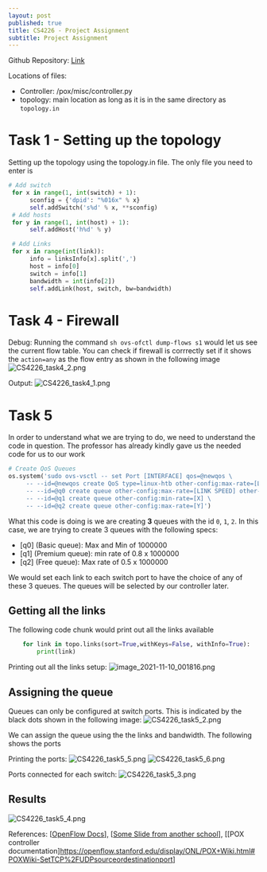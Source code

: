 ```yaml
---
layout: post
published: true
title: CS4226 - Project Assignment
subtitle: Project Assignment
---
```

Github Repository: [Link](https://github.com/Deunitato/CS4226_Project)

Locations of files:
- Controller: /pox/misc/controller.py
- topology: main location as long as it is in the same directory as `topology.in`


# Task 1 - Setting up the topology

Setting up the topology using the topology.in file. The only file you need to enter is 


```python
# Add switch
 for x in range(1, int(switch) + 1):
      sconfig = {'dpid': "%016x" % x}
      self.addSwitch('s%d' % x, **sconfig)
 # Add hosts
 for y in range(1, int(host) + 1):
      self.addHost('h%d' % y)

 # Add Links
 for x in range(int(link)):
      info = linksInfo[x].split(',')
      host = info[0]
      switch = info[1]
      bandwidth = int(info[2])
      self.addLink(host, switch, bw=bandwidth)
```

# Task 4 - Firewall
Debug:
Running the command `sh ovs-ofctl dump-flows s1` would let us see the current flow table.
You can check if firewall is corrrectly set if it shows the `action=any` as the flow entry as shown in the following image
![CS4226_task4_2.png]({{site.baseurl}}/img/CS4226_task4_2.png)


Output:
![CS4226_task4_1.png]({{site.baseurl}}/img/CS4226_task4_1.png)


# Task 5
In order to understand what we are trying to do, we need to understand the code in question. The professor has already kindly gave us the needed code for us to our work

```python
# Create QoS Queues
os.system('sudo ovs-vsctl -- set Port [INTERFACE] qos=@newqos \
     -- --id=@newqos create QoS type=linux-htb other-config:max-rate=[LINK SPEED] queues=0=@q0,1=@q1,2=@q2 \
     -- --id=@q0 create queue other-config:max-rate=[LINK SPEED] other-config:min-rate=[LINK SPEED] \
     -- --id=@q1 create queue other-config:min-rate=[X] \
     -- --id=@q2 create queue other-config:max-rate=[Y]')
```

What this code is doing is we are creating **3** queues with the id `0`, `1`, `2`. In this case, we are trying to create 3 queues with the following specs:
- [q0] (Basic queue): Max and Min of 1000000
- [q1] (Premium queue): min rate of 0.8 x 1000000
- [q2] (Free queue): Max rate of 0.5 x 1000000

We would set each link to each switch port to have the choice of any of these 3 queues. The queues will be selected by our controller later.

## Getting all the links
The following code chunk would print out all the links available 

```python
    for link in topo.links(sort=True,withKeys=False, withInfo=True):
    	print(link)
```
Printing out all the links setup:
![image_2021-11-10_001816.png]({{site.baseurl}}/img/image_2021-11-10_001816.png)


## Assigning the queue
Queues can only be configured at switch ports. This is indicated by the black dots shown in the following image: 
![CS4226_task5_2.png]({{site.baseurl}}/img/CS4226_task5_2.png)

We can assign the queue using the the links and bandwidth. The following shows the ports

Printing the ports:
![CS4226_task5_5.png]({{site.baseurl}}/img/CS4226_task5_5.png)
![CS4226_task5_6.png]({{site.baseurl}}/img/CS4226_task5_6.png)


Ports connected for each switch:
![CS4226_task5_3.png]({{site.baseurl}}/img/CS4226_task5_3.png)


## Results
![CS4226_task5_4.png]({{site.baseurl}}/img/CS4226_task5_4.png)


References:
[[OpenFlow Docs](https://openflow.stanford.edu/display/ONL/POX+Wiki.html#POXWiki-Enqueue)], [[Some Slide from another school](http://csie.nqu.edu.tw/smallko/sdn/mySDN_Lab5.pdf)], [[POX controller documentation]https://openflow.stanford.edu/display/ONL/POX+Wiki.html#POXWiki-SetTCP%2FUDPsourceordestinationport]

